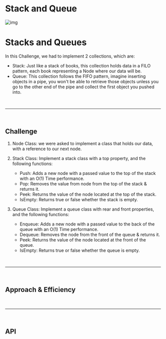 # Stack and Queue

![img](https://miro.medium.com/max/1000/0*-y92CX3NIm9SkYSx.png)

# Stacks and Queues
<!-- Short summary or background information -->

In this Challenge, we had to implement 2 collections, which are:  

* Stack: Just like a stack of books, this collection holds data in a FILO pattern, each book representing a Node where our data will be.
* Queue: This collection follows the FIFO pattern, imagine inserting objects in a pipe, you won't be able to retrieve those objects unless you go to the other end of the pipe and collect the first object you pushed into.



<br><hr><br>
## Challenge
<!-- Description of the challenge -->
1. Node Class: we were asked to implement a class that holds our data, with a reference to our next node.
2. Stack Class: Implement a stack class with a top property, and the following functions:
    * Push: Adds a new node with a passed value to the top of the stack with an O(1) Time performance.
    * Pop: Removes the value from node from the top of the stack & returns it.
    * Peek: Returns the value of the node located at the top of the stack.
    * IsEmpty: Returns true or false whether the stack is empty.


4. Queue Class: Implement a queue class with rear and front properties, and the following functions:
    * Enqueue: Adds a new node with a passed value to the back of the queue with an O(1) Time performance.
    * Dequeue: Removes the node from the front of the queue & returns it.
    * Peek: Returns the value of the node located at the front of the queue.
    * IsEmpty: Returns true or false whether the queue is empty.


    


<br><hr><br>
## Approach & Efficiency
<!-- What approach did you take? Why? What is the Big O space/time for this approach? -->




<br><hr><br>
## API
<!-- Description of each method publicly available to your Stack and Queue-->
